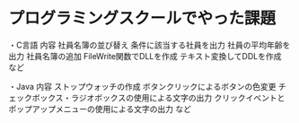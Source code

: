 # プログラミングスクールでやった課題
・C言語
内容
社員名簿の並び替え
条件に該当する社員を出力
社員の平均年齢を出力
社員名簿の追加
FileWrite関数でDLLを作成
テキスト変換してDDLを作成
など

・Java
内容
ストップウォッチの作成
ボタンクリックによるボタンの色変更
チェックボックス・ラジオボックスの使用による文字の出力
クリックイベントとポップアップメニューの使用による文字の出力
など
